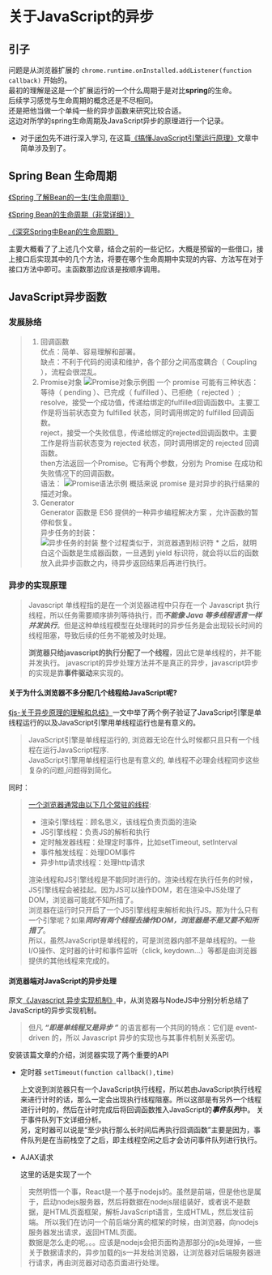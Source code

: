 # 关于JavaScript的异步

## 引子

问题是从浏览器扩展的 `chrome.runtime.onInstalled.addListener(function callback)` 开始的。  
最初的理解是这是一个扩展运行的一个什么周期于是对比**spring**的生命。  
后续学习感觉与生命周期的概念还是不尽相同。  
还是把他当做一个单纯一些的异步函数来研究比较合适。  
这边对所学的spring生命周期及JavaScript异步的原理进行一个记录。  

* 对于[闭包][闭包]先不进行深入学习, 在这篇[《搞懂JavaScript引擎运行原理》][搞懂JavaScript引擎运行原理]文章中简单涉及到了。

## Spring Bean 生命周期

[《Spring 了解Bean的一生(生命周期)》][Spring 了解Bean的一生(生命周期)]

[《Spring Bean的生命周期（非常详细）》][Spring Bean的生命周期（非常详细）]

[《深究Spring中Bean的生命周期》][深究Spring中Bean的生命周期]

主要大概看了了上述几个文章，结合之前的一些记忆，大概是预留的一些借口，接上接口后实现其中的几个方法，将要在哪个生命周期中实现的内容、方法写在对于接口方法中即可。主函数那边应该是按顺序调用。

## JavaScript异步函数

### 发展脉络

> 1. 回调函数  
> 优点：简单、容易理解和部署。  
> 缺点：不利于代码的阅读和维护，各个部分之间高度耦合（ Coupling ），流程会很混乱。
> 1. Promise对象
> ![Promise对象示例图][Promise对象示例图]
> 一个 promise 可能有三种状态：等待（ pending ）、已完成（ fulfilled ）、已拒绝（ rejected ）; 
> resolve，接受一个成功值，传递给绑定的fulfilled回调函数中。主要工作是将当前状态变为 fulfilled 状态，同时调用绑定的 fulfilled 回调函数。  
> reject，接受一个失败信息，传递给绑定的rejected回调函数中。主要工作是将当前状态变为 rejected 状态，同时调用绑定的 rejected 回调函数。  
> then方法返回一个Promise。它有两个参数，分别为 Promise 在成功和失败情况下的回调函数。  
> 语法：
> ![Promise语法示例][Promise语法示例]
> 概括来说 promise 是对异步的执行结果的描述对象。
> 1. Generator  
> Generator 函数是 ES6 提供的一种异步编程解决方案 ，允许函数的暂停和恢复。  
> 异步任务的封装：  
> ![异步任务的封装][异步任务的封装]
> 整个过程类似于，浏览器遇到标识符 * 之后，就明白这个函数是生成器函数，一旦遇到 yield 标识符，就会将以后的函数放入此异步函数之内，待异步返回结果后再进行执行。  

### 异步的实现原理

> Javascript 单线程指的是在一个浏览器进程中只存在一个 Javascript 执行线程，所以任务需要顺序排列等待执行，而***不能像 Java 等多线程语言一样并发执行***。但是这种单线程模型在处理耗时的异步任务是会出现较长时间的线程阻塞，导致后续的任务不能被及时处理。
>
> **浏览器只给javascript的执行分配了一个线程**，因此它是单线程的，并不能并发执行。
> javascript的异步处理方法并不是真正的异步，javascript异步的实现是靠**事件驱动**来实现的。  

#### 关于为什么浏览器不多分配几个线程给JavaScript呢?

[《js-关于异步原理的理解和总结》][js-关于异步原理的理解和总结]一文中举了两个例子验证了JavaScript引擎是单线程运行的以及JavaScript引擎用单线程运行也是有意义的。

> JavaScript引擎是单线程运行的, 浏览器无论在什么时候都只且只有一个线程在运行JavaScript程序.  
> JavaScript引擎用单线程运行也是有意义的, 单线程不必理会线程同步这些复杂的问题,问题得到简化。

同时：

> [一个浏览器通常由以下几个常驻的线程](https://zhuanlan.zhihu.com/p/64736448):
>
> * 渲染引擎线程：顾名思义，该线程负责页面的渲染
> * JS引擎线程：负责JS的解析和执行
> * 定时触发器线程：处理定时事件，比如setTimeout, setInterval
> * 事件触发线程：处理DOM事件
> * 异步http请求线程：处理http请求  
>
> 渲染线程和JS引擎线程是不能同时进行的。渲染线程在执行任务的时候，JS引擎线程会被挂起。因为JS可以操作DOM，若在渲染中JS处理了DOM，浏览器可能就不知所措了。  
>浏览器在运行时只开启了一个JS引擎线程来解析和执行JS。那为什么只有一个引擎呢？如果***同时有两个线程去操作DOM，浏览器是不是又要不知所措了***。  
>所以，虽然JavaScript是单线程的，可是浏览器内部不是单线程的。一些I/O操作、定时器的计时和事件监听（click, keydown...）等都是由浏览器提供的其他线程来完成的。

#### 浏览器端对JavaScript的异步处理

原文[《Javascript 异步实现机制》](https://www.cnblogs.com/tianheila/p/6420587.html)中，从浏览器与NodeJS中分别分析总结了JavaScript的异步实现机制。

> 但凡 ***“即是单线程又是异步 ”*** 的语言都有一个共同的特点：它们是 event-driven 的，所以 Javascript 异步的实现也与其事件机制关系密切。

安装该篇文章的介绍，浏览器实现了两个重要的API

* 定时器 `setTimeout(function callback(),time)` 

  上文说到浏览器只有一个JavaScript执行线程，所以若由JavaScript执行线程来进行计时的话，那么一定会出现执行线程阻塞。所以这部是有另外一个线程进行计时的，然后在计时完成后将回调函数推入JavaScript的***事件队列***中。
  关于事件队列下文详细分析。  
  另，定时器可以说是“至少执行那么长时间后再执行回调函数”主要是因为，事件队列是在当前栈空了之后，即主线程空闲之后才会访问事件队列进行执行。

* AJAX请求

  这里的话是实现了一个

> 突然明悟一个事，React是一个基于nodejs的。虽然是前端，但是他也是属于，启动nodejs服务器，然后将数据在nodejs层组装好，或者说不是数据，是HTML页面框架，解析JavaScript语言，生成HTML，然后发往前端。  所以我们在访问一个前后端分离的框架的时候，由浏览器，向nodejs服务器发出请求，返回HTML页面。  
> 数据是怎么走的呢。。。应该是nodejs会把页面构造那部分的js处理掉，一些关于数据请求的，异步加载的js一并发给浏览器，让浏览器对后端服务器进行请求，再由浏览器对动态页面进行处理。

[闭包]:https://developer.mozilla.org/zh-CN/docs/Web/JavaScript/Closures

[搞懂JavaScript引擎运行原理]:https://segmentfault.com/a/1190000019530109

[Spring 了解Bean的一生(生命周期)]:https://blog.csdn.net/w_linux/article/details/80086950?depth_1-utm_source=distribute.pc_relevant.none-task-blog-BlogCommendFromBaidu-4&utm_source=distribute.pc_relevant.none-task-blog-BlogCommendFromBaidu-4

[Spring Bean的生命周期（非常详细）]:https://www.cnblogs.com/zrtqsk/p/3735273.html

[深究Spring中Bean的生命周期]:https://www.cnblogs.com/javazhiyin/p/10905294.html

[Promise对象示例图]:https://pics4.baidu.com/feed/72f082025aafa40ffd6105ccde94cb4b79f01975.jpeg?token=ca08273304b97bbb1f079bc3c4fd60d2&s=0C98ED1209D86CC80EDDC5DE0000D0B1

[Promise语法示例]:https://pics3.baidu.com/feed/dc54564e9258d10962760abda7a804bb6d814d19.jpeg?token=3d55d771aa3792b50b2603d9662fe9f7&s=59A83C72953044231C75E8DE0000C0B3

[异步任务的封装]:https://pics1.baidu.com/feed/a044ad345982b2b751bdbddb445d03eb77099b80.jpeg?token=528b67eb6f61d06dcbf8d5787c676dc2&s=4D00ED1201D84DC8187C01DA000050B2

[js-关于异步原理的理解和总结]:https://blog.csdn.net/qdq2014/article/details/72383725?depth_1-utm_source=distribute.pc_relevant.none-task-blog-BlogCommendFromBaidu-1&utm_source=distribute.pc_relevant.none-task-blog-BlogCommendFromBaidu-1

